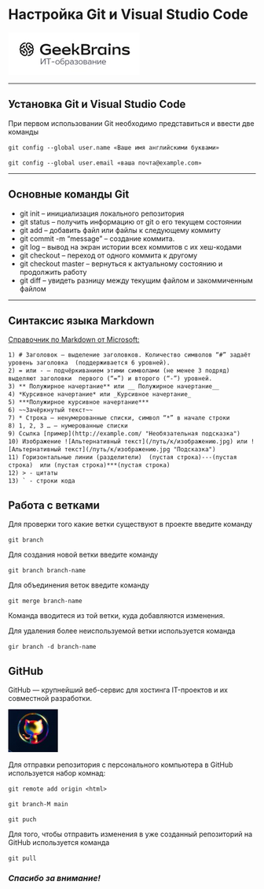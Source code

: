 # Настройка Git и Visual Studio Code
![GeekBrains](Jpg_Git.jpg)

---

## Установка Git и Visual Studio Code

При первом использовании Git необходимо представиться и ввести две команды

`git config --global user.name «Ваше имя английскими буквами»`

`git config --global user.email «ваша почта@example.com»`

---

## Основные команды Git

* git init – инициализация локального репозитория
* git status – получить информацию от git о его текущем состоянии
* git add – добавить файл или файлы к следующему коммиту
* git commit -m “message” – создание коммита.
* git log – вывод на экран истории всех коммитов с их хеш-кодами
* git checkout – переход от одного коммита к другому
* git checkout master – вернуться к актуальному состоянию и продолжить работу
* git diff – увидеть разницу между текущим файлом и закоммиченным файлом

---

## Синтаксис языка Markdown

[Справочник по Markdown от Microsoft:](https://docs.microsoft.com/ru-ru/contribute/markdown-reference)

    1) # Заголовок – выделение заголовков. Количество символов “#” задаёт уровень заголовка  (поддерживается 6 уровней).
    2) = или - – подчёркиванием этими символами (не менее 3 подряд) выделяют заголовки  первого (“=”) и второго (“-”) уровней.
    3) ** Полужирное начертание** или __ Полужирное начертание__
    4) *Курсивное начертание* или _Курсивное начертание_
    5) ***Полужирное курсивное начертание***
    6) ~~Зачёркнутый текст~~
    7) * Строка – ненумерованные списки, символ “*” в начале строки
    8) 1, 2, 3 … – нумерованные списки
    9) Ссылка [пример](http://example.com/ "Необязательная подсказка")
    10) Изображение ![Альтернативный текст](/путь/к/изображению.jpg) или ![Альтернативный текст](/путь/к/изображению.jpg "Подсказка")
    11) Горизонтальные линии (разделители)  (пустая строка)---(пустая строка)  или (пустая строка)***(пустая строка)
    12) > - цитаты
    13) ` - строки кода

## Работа с ветками

Для проверки того какие ветки существуют в проекте введите команду

`git branch`

Для создания новой ветки введите команду

`git branch branch-name`

Для объединения веток введите команду

`git merge branch-name`

Команда вводитеся из той ветки, куда добавляются изменения.

Для удаления более неиспользуемой ветки используется команда

`gir branch -d branch-name`

## GitHub

GitHub — крупнейший веб-сервис для хостинга IT-проектов и их совместной разработки.

![Осьмикот](Cat.jpg)

Для отправки репозитория с персонального компьютера в GitHub используется набор комнад:

`git remote add origin <html>`

`git branch-M main`

`git puch`

Для того, чтобы отправить изменения в уже созданный репозиторий на GitHub используется команда

`git pull`


### *Спасибо за внимание!*